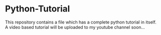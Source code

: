 # Python-Tutorial
This repository contains a file which has a complete python tutorial in itself.
A video based tutorial will be uploaded to my youtube channel soon...
